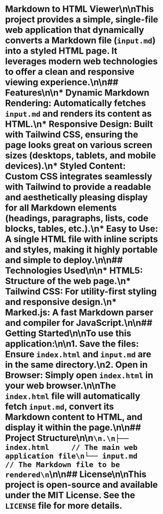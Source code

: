 # Markdown to HTML Viewer\n\nThis project provides a simple, single-file web application that dynamically converts a Markdown file (`input.md`) into a styled HTML page. It leverages modern web technologies to offer a clean and responsive viewing experience.\n\n## Features\n\n*   **Dynamic Markdown Rendering**: Automatically fetches `input.md` and renders its content as HTML.\n*   **Responsive Design**: Built with Tailwind CSS, ensuring the page looks great on various screen sizes (desktops, tablets, and mobile devices).\n*   **Styled Content**: Custom CSS integrates seamlessly with Tailwind to provide a readable and aesthetically pleasing display for all Markdown elements (headings, paragraphs, lists, code blocks, tables, etc.).\n*   **Easy to Use**: A single HTML file with inline scripts and styles, making it highly portable and simple to deploy.\n\n## Technologies Used\n\n*   **HTML5**: Structure of the web page.\n*   **Tailwind CSS**: For utility-first styling and responsive design.\n*   **Marked.js**: A fast Markdown parser and compiler for JavaScript.\n\n## Getting Started\n\nTo use this application:\n\n1.  **Save the files**: Ensure `index.html` and `input.md` are in the same directory.\n2.  **Open in Browser**: Simply open `index.html` in your web browser.\n\nThe `index.html` file will automatically fetch `input.md`, convert its Markdown content to HTML, and display it within the page.\n\n## Project Structure\n\n```\n.\n├── index.html     // The main web application file\n└── input.md       // The Markdown file to be rendered\n```\n\n## License\n\nThis project is open-source and available under the MIT License. See the `LICENSE` file for more details.